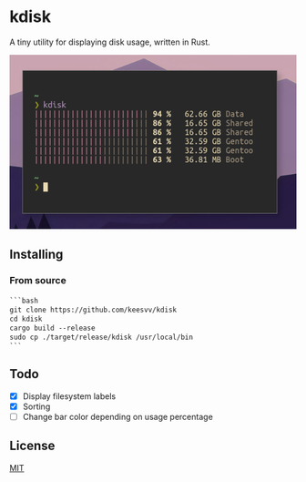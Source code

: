 # kdisk
A tiny utility for displaying disk usage, written in Rust.

![screenshot](./assets/screenshot.png)

## Installing

### From source
    ```bash
    git clone https://github.com/keesvv/kdisk
    cd kdisk
    cargo build --release
    sudo cp ./target/release/kdisk /usr/local/bin
    ```

## Todo
- [x] Display filesystem labels
- [X] Sorting
- [ ] Change bar color depending on usage percentage

## License
[MIT](./LICENSE)
